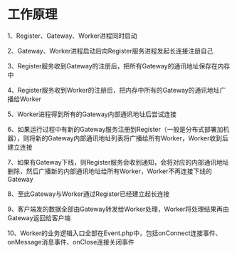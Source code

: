 # 工作原理
1、Register、Gateway、Worker进程同时启动

2、Gateway、Worker进程启动后向Register服务进程发起长连接注册自己

3、Register服务收到Gateway的注册后，把所有Gateway的通讯地址保存在内存中

4、Register服务收到Worker的注册后，把内存中所有的Gateway的通讯地址广播给Worker

5、Worker进程得到所有的Gateway内部通讯地址后尝试连接

6、如果运行过程中有新的Gateway服务注册到Register（一般是分布式部署加机器），则将新的Gateway内部通讯地址列表将广播给所有Worker，Worker收到后建立连接

7、如果有Gateway下线，则Register服务会收到通知，会将对应的内部通讯地址删除，然后广播新的内部通讯地址给所有Worker，Worker不再连接下线的Gateway

8、至此Gateway与Worker通过Register已经建立起长连接

9、客户端发的数据全部由Gateway转发给Worker处理，Worker将处理结果再由Gateway返回给客户端

10、Worker的业务逻辑入口全部在Event.php中，包括onConnect连接事件、onMessage消息事件、onClose连接关闭事件
